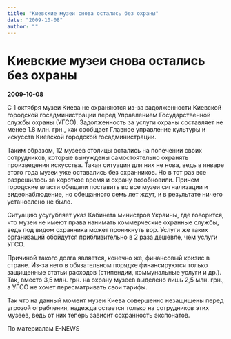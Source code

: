 ```yaml
---
title: "Киевские музеи снова остались без охраны"
date: "2009-10-08"
author: ""
---
```


# Киевские музеи снова остались без охраны

**2009-10-08** 

С 1 октября музеи Киева не охраняются из-за задолженности Киевской городской госадминистрации перед Управлением Государственной службы охраны (УГСО). Задолженность за услуги охраны составляет не менее 1.8 млн. грн., как сообщает Главное управление культуры и искусств Киевской городской госадминистрации.

Таким образом, 12 музеев столицы остались на попечении своих сотрудников, которые вынуждены самостоятельно охранять произведения искусства. Такая ситуация для них не нова, ведь в январе этого года музеи уже оставались без охранников. Но в тот раз все разрешилось за короткое время и охрану возобновили. Причем городские власти обещали поставить во все музеи сигнализации и видеонаблюдение, но обещанного семь лет ждут, и в результате ничего установлено не было.

Ситуацию усугубляет указ Кабинета министров Украины, где говорится, что музеи не имеют права нанимать коммерческие охранные службы, ведь под видом охранника может проникнуть вор. Услуги же таких организаций обойдутся приблизительно в 2 раза дешевле, чем услуги УГСО.

Причиной такого долга является, конечно же, финансовый кризис в стране. Из-за него в обязательном порядке финансируются только защищенные статьи расходов (стипендии, коммунальные услуги и др.). Так, вместо 3,5 млн. грн. на охрану музеев выделено лишь 2,5 млн. грн., а УГСО не хочет пересматривать свои тарифы.

Так что на данный момент музеи Киева совершенно незащищены перед угрозой ограбления, надежда остается только на сотрудников этих музеев, ведь от них теперь зависит сохранность экспонатов.

По материалам E-NEWS